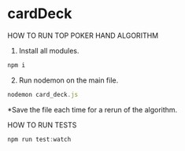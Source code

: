 # cardDeck

HOW TO RUN TOP POKER HAND ALGORITHM
1. Install all modules.
```js
npm i
```
2. Run nodemon on the main file.
```js
nodemon card_deck.js
```
*Save the file each time for a rerun of the algorithm. 

HOW TO RUN TESTS
```js
npm run test:watch
```

